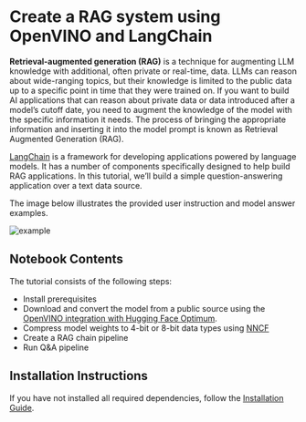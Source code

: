 # Create a RAG system using OpenVINO and LangChain

**Retrieval-augmented generation (RAG)** is a technique for augmenting LLM knowledge with additional, often private or real-time, data. LLMs can reason about wide-ranging topics, but their knowledge is limited to the public data up to a specific point in time that they were trained on. If you want to build AI applications that can reason about private data or data introduced after a model’s cutoff date, you need to augment the knowledge of the model with the specific information it needs. The process of bringing the appropriate information and inserting it into the model prompt is known as Retrieval Augmented Generation (RAG).

[LangChain](https://python.langchain.com/docs/get_started/introduction) is a framework for developing applications powered by language models. It has a number of components specifically designed to help build RAG applications. In this tutorial, we’ll build a simple question-answering application over a text data source.

The image below illustrates the provided user instruction and model answer examples.

![example](https://github.com/openvinotoolkit/openvino_notebooks/assets/91237924/c47550b9-f28e-48af-a6fe-63b6c5b68ca7)

## Notebook Contents

The tutorial consists of the following steps:

- Install prerequisites
- Download and convert the model from a public source using the [OpenVINO integration with Hugging Face Optimum](https://huggingface.co/blog/openvino).
- Compress model weights to 4-bit or 8-bit data types using [NNCF](https://github.com/openvinotoolkit/nncf)
- Create a RAG chain pipeline
- Run Q&A pipeline

## Installation Instructions
If you have not installed all required dependencies, follow the [Installation Guide](../../README.md).